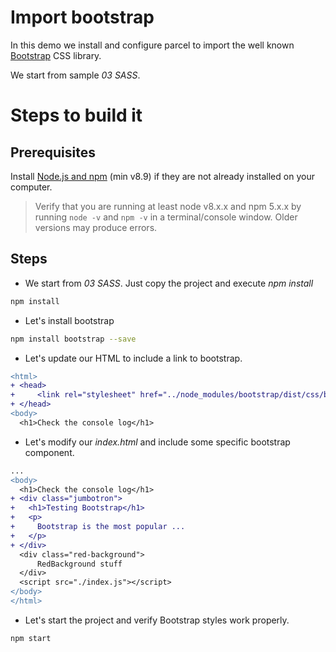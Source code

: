 # Import bootstrap

In this demo we install and configure parcel to import the well known [Bootstrap](https://getbootstrap.com/) CSS library.

We start from sample _03 SASS_.

# Steps to build it

## Prerequisites

Install [Node.js and npm](https://nodejs.org/en/) (min v8.9) if they are not already installed on your computer.

> Verify that you are running at least node v8.x.x and npm 5.x.x by running `node -v` and `npm -v` in a terminal/console window. Older versions may produce errors.

## Steps

- We start from _03 SASS_. Just copy the project and execute _npm install_

```cmd
npm install
```

- Let's install bootstrap

```bash
npm install bootstrap --save
```

- Let's update our HTML to include a link to bootstrap.

```diff
<html>
+ <head>
+     <link rel="stylesheet" href="../node_modules/bootstrap/dist/css/bootstrap.css">
+ </head>
<body>
  <h1>Check the console log</h1>
```

- Let's modify our _index.html_ and include some specific bootstrap component.

```diff
...
<body>
  <h1>Check the console log</h1>
+ <div class="jumbotron">
+   <h1>Testing Bootstrap</h1>
+   <p>
+     Bootstrap is the most popular ...
+   </p>
+ </div>    
  <div class="red-background">
      RedBackground stuff
  </div>  
  <script src="./index.js"></script>
</body>
</html>
```

- Let's start the project and verify Bootstrap styles work properly.

```
npm start
```
